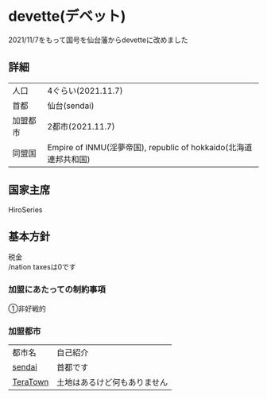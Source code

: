 # devette(デベット)

2021/11/7をもって国号を仙台藩からdevetteに改めました

## 詳細
|||
|-|-|
|   人口   | 4ぐらい(2021.11.7) |
|   首都   | 仙台(sendai) |
| 加盟都市 | 2都市(2021.11.7) |
| 同盟国 | Empire of INMU(淫夢帝国), republic of hokkaido(北海道連邦共和国)|

## 国家主席
HiroSeries

## 基本方針
税金  
/nation taxesは0です

### 加盟にあたっての制約事項
①非好戦的  

### 加盟都市
|||
|-|-|
| 都市名        | 自己紹介 | 市長 |
| [sendai](http://map.japanmc.xyz/dynmap/?worldname=japanMC&mapname=flat&zoom=4&x=894&y=64&z=-944) | 首都です | HiroSeries |
| [TeraTown](http://map.japanmc.xyz/dynmap/?worldname=japanMC&mapname=flat&zoom=4&x=779&y=64&z=-641) | 土地はあるけど何もありません | bb126h |


